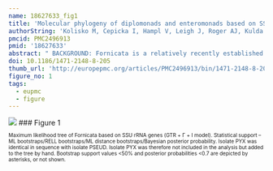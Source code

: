 ```yaml
---
name: 18627633_fig1
title: 'Molecular phylogeny of diplomonads and enteromonads based on SSU rRNA, alpha-tubulin and HSP90 genes: implications for the evolutionary history of the double karyomastigont of diplomonads.'
authorString: 'Kolisko M, Cepicka I, Hampl V, Leigh J, Roger AJ, Kulda J, Simpson AG, Flegr J.'
pmcid: PMC2496913
pmid: '18627633'
abstract: " BACKGROUND: Fornicata is a relatively recently established group of protists that includes the diplokaryotic diplomonads (which have two similar nuclei per cell), and the monokaryotic enteromonads, retortamonads and Carpediemonas, with the more typical one nucleus per cell. The monophyly of the group was confirmed by molecular phylogenetic studies, but neither the internal phylogeny nor its position on the eukaryotic tree has been clearly resolved. RESULTS: Here we have introduced data for three genes (SSU rRNA, alpha-tubulin and HSP90) with a wide taxonomic sampling of Fornicata, including ten isolates of enteromonads, representing the genera Trimitus and Enteromonas, and a new undescribed enteromonad genus. The diplomonad sequences formed two main clades in individual gene and combined gene analyses, with Giardia (and Octomitus) on one side of the basal divergence and Spironucleus, Hexamita and Trepomonas on the other. Contrary to earlier evolutionary scenarios, none of the studied enteromonads appeared basal to diplokaryotic diplomonads. Instead, the enteromonad isolates were all robustly situated within the second of the two diplomonad clades. Furthermore, our analyses suggested that enteromonads do not constitute a monophyletic group, and enteromonad monophyly was statistically rejected in 'approximately unbiased' tests of the combined gene data. CONCLUSION: We suggest that all higher taxa intended to unite multiple enteromonad genera be abandoned, that Trimitus and Enteromonas be considered as part of Hexamitinae, and that the term 'enteromonads' be used in a strictly utilitarian sense. Our result suggests either that the diplokaryotic condition characteristic of diplomonads arose several times independently, or that the monokaryotic cell of enteromonads originated several times independently by secondary reduction from the diplokaryotic state. Both scenarios are evolutionarily complex. More comparative data on the similarity of the genomes of the two nuclei of diplomonads will be necessary to resolve which evolutionary scenario is more probable."
doi: 10.1186/1471-2148-8-205
thumb_url: 'http://europepmc.org/articles/PMC2496913/bin/1471-2148-8-205-1.gif'
figure_no: 1
tags:
  - eupmc
  - figure
---
```

<img src='http://europepmc.org/articles/PMC2496913/bin/1471-2148-8-205-1.jpg' style='max-height: 300px'>
### Figure 1
<p style='font-size: 10px;'>Maximum likelihood tree of Fornicata based on SSU rRNA genes (GTR + Γ + I model). Statistical support – ML bootstraps/RELL bootstraps/ML distance bootstraps/Bayesian posterior probability. Isolate PYX was identical in sequence with isolate PSEUD. Isolate PYX was therefore not included in the analysis but added to the tree by hand. Bootstrap support values &lt;50% and posterior probabilities &lt;0.7 are depicted by asterisks, or not shown.</p>